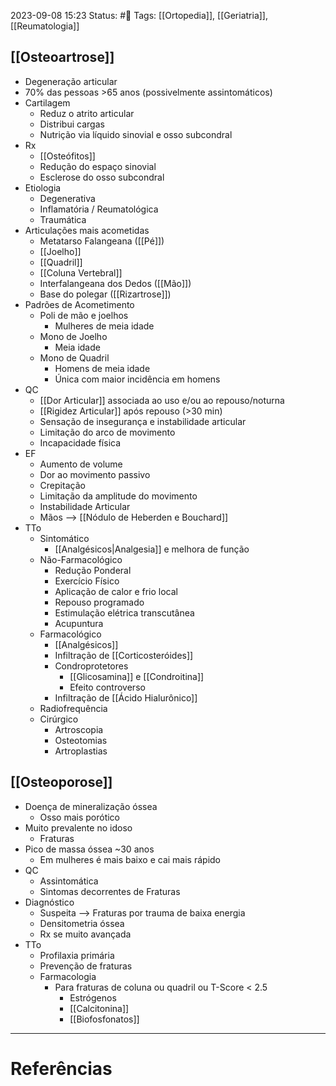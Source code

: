 2023-09-08 15:23
Status: #🌱 
Tags: [[Ortopedia]], [[Geriatria]], [[Reumatologia]]
<br/>
## [[Osteoartrose]]
- Degeneração articular
- 70% das pessoas >65 anos (possivelmente assintomáticos)
- Cartilagem
	- Reduz o atrito articular
	- Distribui cargas
	- Nutrição via líquido sinovial e osso subcondral
- Rx
	- [[Osteófitos]]
	- Redução do espaço sinovial
	- Esclerose do osso subcondral
- Etiologia
	- Degenerativa
	- Inflamatória / Reumatológica
	- Traumática
- Articulações mais acometidas
	- Metatarso Falangeana ([[Pé]])
	- [[Joelho]]
	- [[Quadril]]
	- [[Coluna Vertebral]]
	- Interfalangeana dos Dedos ([[Mão]])
	- Base do polegar ([[Rizartrose]])
- Padrões de Acometimento
	- Poli de mão e joelhos
		- Mulheres de meia idade
	- Mono de Joelho
		- Meia idade
	- Mono de Quadril
		- Homens de meia idade
		- Única com maior incidência em homens
- QC
	- [[Dor Articular]] associada ao uso e/ou ao repouso/noturna
	- [[Rigidez Articular]] após repouso (>30 min)
	- Sensação de insegurança e instabilidade articular
	- Limitação do arco de movimento
	- Incapacidade física
- EF
	- Aumento de volume
	- Dor ao movimento passivo
	- Crepitação
	- Limitação da amplitude do movimento
	- Instabilidade Articular
	- Mãos --> [[Nódulo de Heberden e Bouchard]]
- TTo
	- Sintomático
		- [[Analgésicos|Analgesia]] e melhora de função
	- Não-Farmacológico
		- Redução Ponderal
		- Exercício Físico
		- Aplicação de calor e frio local
		- Repouso programado
		- Estimulação elétrica transcutânea
		- Acupuntura
	- Farmacológico
		- [[Analgésicos]]
		- Infiltração de [[Corticosteróides]]
		- Condroprotetores
			- [[Glicosamina]] e [[Condroitina]]
			- Efeito controverso
		- Infiltração de [[Ácido Hialurônico]]
	- Radiofrequência
	- Cirúrgico
		- Artroscopia
		- Osteotomias
		- Artroplastias
## [[Osteoporose]]
- Doença de mineralização óssea
	- Osso mais porótico
- Muito prevalente no idoso
	- Fraturas
- Pico de massa óssea ~30 anos
	- Em mulheres é mais baixo e cai mais rápido
- QC
	- Assintomática
	- Sintomas decorrentes de Fraturas
- Diagnóstico
	- Suspeita --> Fraturas por trauma de baixa energia
	- Densitometria óssea
	- Rx se muito avançada
- TTo
	- Profilaxia primária
	- Prevenção de fraturas
	- Farmacologia
		- Para fraturas de coluna ou quadril ou T-Score < 2.5
			- Estrógenos
			- [[Calcitonina]]
			- [[Biofosfonatos]]
____
# Referências

